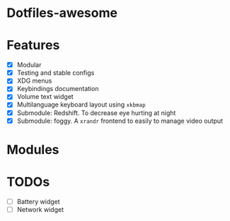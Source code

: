 Dotfiles-awesome
===

# Features
- [X] Modular
- [X] Testing and stable configs
- [X] XDG menus
- [X] Keybindings documentation
- [X] Volume text widget
- [X] Multilanguage keyboard layout using `xkbmap`
- [X] Submodule: Redshift. To decrease eye hurting at night
- [X] Submodule: foggy. A `xrandr` frontend to easily to manage video output

# Modules


# TODOs
- [ ] Battery widget
- [ ] Network widget
